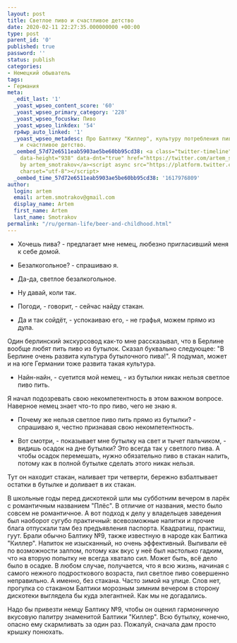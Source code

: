 ```yaml
---
layout: post
title: Светлое пиво и счастливое детство
date: 2020-02-11 22:27:35.000000000 +00:00
type: post
parent_id: '0'
published: true
password: ''
status: publish
categories:
- Немецкий обыватель
tags:
- Германия
meta:
  _edit_last: '1'
  _yoast_wpseo_content_score: '60'
  _yoast_wpseo_primary_category: '228'
  _yoast_wpseo_focuskw: Пиво
  _yoast_wpseo_linkdex: '54'
  rp4wp_auto_linked: '1'
  _yoast_wpseo_metadesc: Про Балтику "Киллер", культуру потребления пива, стаканы
    и счастливое детство.
  _oembed_57d72e6511eab5903ae5be60bb95cd38: <a class="twitter-timeline" data-width="625"
    data-height="938" data-dnt="true" href="https://twitter.com/artem_smotrakov?ref_src=twsrc%5Etfw">Tweets
    by artem_smotrakov</a><script async src="https://platform.twitter.com/widgets.js"
    charset="utf-8"></script>
  _oembed_time_57d72e6511eab5903ae5be60bb95cd38: '1617976809'
author:
  login: artem
  email: artem.smotrakov@gmail.com
  display_name: Artem
  first_name: Artem
  last_name: Smotrakov
permalink: "/ru/german-life/beer-and-childhood.html"
---
```

<!-- wp:paragraph {"className":"noborder"} -->

- Хочешь пива? - предлагает мне немец, любезно пригласивший меня к себе домой.

<!-- /wp:paragraph -->

<!-- wp:paragraph {"className":"noborder"} -->

- Безалкогольное? - спрашиваю я.

<!-- /wp:paragraph -->

<!-- wp:paragraph {"className":"noborder"} -->

- Да-да, светлое безалкогольное.

<!-- /wp:paragraph -->

<!-- wp:paragraph {"className":"noborder"} -->

- Ну давай, коли так.

<!-- /wp:paragraph -->

<!-- wp:paragraph {"className":"noborder"} -->

- Погоди, - говорит, - сейчас найду стакан.

<!-- /wp:paragraph -->

<!-- wp:paragraph {"className":"noborder"} -->

- Да и так сойдёт, - успокаиваю его, - не графья, можем прямо из дула.

<!-- /wp:paragraph -->

<!-- wp:more -->  
<!--more-->  
<!-- /wp:more -->

<!-- wp:paragraph {"className":"noborder"} -->

Один берлинский экскурсовод как-то мне рассказывал, что в Берлине вообще любят пить пиво из бутылок. Сказал буквально следующее: "В Берлине очень развита культура бутылочного пива!". Я подумал, может и на юге Германии тоже развита такая культура.

<!-- /wp:paragraph -->

<!-- wp:paragraph {"className":"noborder"} -->

- Найн-найн, - суетится мой немец, - из бутылки никак нельзя светлое пиво пить.

<!-- /wp:paragraph -->

<!-- wp:paragraph {"className":"noborder"} -->

Я начал подозревать свою некомпетентность в этом важном вопросе. Наверное немец знает что-то про пиво, чего не знаю я.

<!-- /wp:paragraph -->

<!-- wp:paragraph {"className":"noborder"} -->

- Почему же нельзя светлое пиво пить прямо из бутылки? - спрашиваю я, честно признавая свою некомпетентность.

<!-- /wp:paragraph -->

<!-- wp:paragraph {"className":"noborder"} -->

- Вот смотри, - показывает мне бутылку на свет и тычет пальчиком, - видишь осадок на дне бутылки? Это всегда так у светлого пива. А чтобы осадок перемешать, нужно обязательно пиво в стакан налить, потому как в полной бутылке сделать этого никак нельзя.

<!-- /wp:paragraph -->

<!-- wp:paragraph {"className":"noborder"} -->

Тут он находит стакан, наливает три четверти, бережно взбалтывает остатки в бутылке и доливает в их стакан.

<!-- /wp:paragraph -->

<!-- wp:paragraph {"className":"noborder"} -->

В школьные годы перед дискотекой шли мы субботним вечером в ларёк с романтичным названием "Плёс". В отличие от названия, место было совсем не романтичное. А вот подход к делу у владельцев заведения был наоборот сугубо практичный: всевозможные напитки и прочие блага отпускали там без предъявления паспорта. Квадратиш, практиш, гуут. Брали обычно Балтику №9, также известную в народе как Балтика "Киллер". Напиток не изысканный, но очень эффективный. Выпивали её по возможности залпом, потому как вкус у неё был настолько гадким, что на вторую попытку не всегда хватало сил. Может быть, всё дело было в осадке. В любом случае, получается, что я всю жизнь, начиная с самого нежного подросткового возраста, пил светлое пиво совершенно неправильно. А именно, без стакана. Часто зимой на улице. Слов нет, прогулка со стаканом Балтики морозным зимним вечером в сторону дискотеки выглядела бы куда элегантней. Как мы не догадались.

<!-- /wp:paragraph -->

<!-- wp:paragraph {"className":"noborder"} -->

Надо бы привезти немцу Балтику №9, чтобы он оценил гармоничную вкусовую палитру знаменитой Балтики "Киллер". Всю бутылку, конечно, опасно ему скармливать за один раз. Пожалуй, сначала дам просто крышку понюхать.

<!-- /wp:paragraph -->

